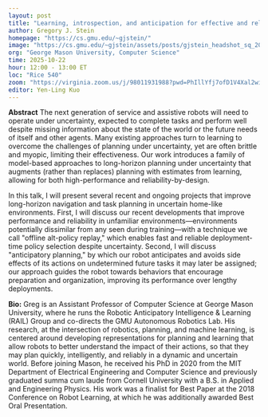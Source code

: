 ```yaml
---
layout: post
title: "Learning, introspection, and anticipation for effective and reliable task planning under uncertainty"
author: Gregory J. Stein
homepage: "https://cs.gmu.edu/~gjstein/"
image: "https://cs.gmu.edu/~gjstein/assets/posts/gjstein_headshot_sq_2024_06.jpg"
org: "George Mason University, Computer Science"
time: 2025-10-22
hour: 12:00 - 13:00 ET
loc: "Rice 540"
zoom: "https://virginia.zoom.us/j/98011931988?pwd=PhIllYfj7ofD1V4Xal2wixPsTepoHc.1"
editor: Yen-Ling Kuo
---
```


**Abstract**
The next generation of service and assistive robots will need to operate under uncertainty, expected to complete tasks and perform well despite missing information about the state of the world or the future needs of itself and other agents. Many existing approaches turn to learning to overcome the challenges of planning under uncertainty, yet are often brittle and myopic, limiting their effectiveness. Our work introduces a family of model-based approaches to long-horizon planning under uncertainty that augments (rather than replaces) planning with estimates from learning, allowing for both high-performance and reliability-by-design.

In this talk, I will present several recent and ongoing projects that improve long-horizon navigation and task planning in uncertain home-like environments. First, I will discuss our recent developments that improve performance and reliability in unfamiliar environments—environments potentially dissimilar from any seen during training—with a technique we call "offline alt-policy replay," which enables fast and reliable deployment-time policy selection despite uncertainty. Second, I will discuss "anticipatory planning," by which our robot anticipates and avoids side effects of its actions on undetermined future tasks it may later be assigned; our approach guides the robot towards behaviors that encourage preparation and organization, improving its performance over lengthy deployments.


**Bio:**
Greg is an Assistant Professor of Computer Science at George Mason University, where he runs the Robotic Anticipatory Intelligence & Learning (RAIL) Group and co-directs the GMU Autonomous Robotics Lab. His research, at the intersection of robotics, planning, and machine learning, is centered around developing representations for planning and learning that allow robots to better understand the impact of their actions, so that they may plan quickly, intelligently, and reliably in a dynamic and uncertain world. Before joining Mason, he received his PhD in 2020 from the MIT Department of Electrical Engineering and Computer Science and previously graduated summa cum laude from Cornell University with a B.S. in Applied and Engineering Physics. His work was a finalist for Best Paper at the 2018 Conference on Robot Learning, at which he was additionally awarded Best Oral Presentation.

